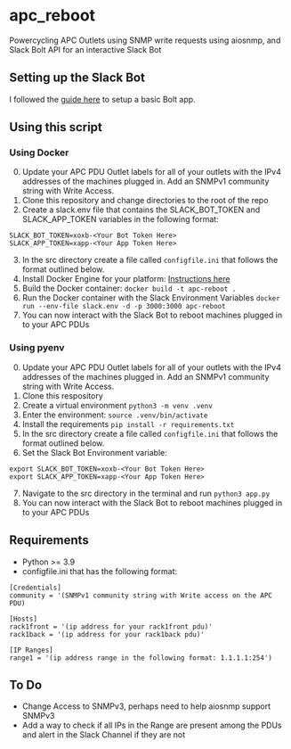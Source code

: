 # apc_reboot
Powercycling APC Outlets using SNMP write requests using aiosnmp, and Slack Bolt API for an interactive Slack Bot
## Setting up the Slack Bot
I followed the [guide here](https://api.slack.com/start/building/bolt-python) to setup a basic Bolt app.

## Using this script
### Using Docker
0) Update your APC PDU Outlet labels for all of your outlets with the IPv4 addresses of the machines plugged in. Add an SNMPv1 community string with Write Access.
1) Clone this repository and change directories to the root of the repo
2) Create a slack.env file that contains the SLACK_BOT_TOKEN and SLACK_APP_TOKEN variables in the following format:
```
SLACK_BOT_TOKEN=xoxb-<Your Bot Token Here>
SLACK_APP_TOKEN=xapp-<Your App Token Here>
```
3) In the src directory create a file called `configfile.ini` that follows the format outlined below.
4) Install Docker Engine for your platform: [Instructions here](https://docs.docker.com/engine/install/)
5) Build the Docker container: `docker build -t apc-reboot .`
6) Run the Docker container with the Slack Environment Variables `docker run --env-file slack.env -d -p 3000:3000 apc-reboot`
7) You can now interact with the Slack Bot to reboot machines plugged in to your APC PDUs

### Using pyenv
0) Update your APC PDU Outlet labels for all of your outlets with the IPv4 addresses of the machines plugged in. Add an SNMPv1 community string with Write Access.
1) Clone this respository
2) Create a virtual environment `python3 -m venv .venv`
3) Enter the environment: `source .venv/bin/activate`
4) Install the requirements `pip install -r requirements.txt` 
5) In the src directory create a file called `configfile.ini` that follows the format outlined below.
6) Set the Slack Bot Environment variable:
```
export SLACK_BOT_TOKEN=xoxb-<Your Bot Token Here>
export SLACK_APP_TOKEN=xapp-<Your App Token Here>
```
7) Navigate to the src directory in the terminal and run `python3 app.py`
8) You can now interact with the Slack Bot to reboot machines plugged in to your APC PDUs

## Requirements
* Python >= 3.9
* configfile.ini that has the following format:
```
[Credentials]
community = '(SNMPv1 community string with Write access on the APC PDU)

[Hosts]
rack1front = '(ip address for your rack1front pdu)'
rack1back = '(ip address for your rack1back pdu)'

[IP Ranges]
range1 = '(ip address range in the following format: 1.1.1.1:254')
```
## To Do
* Change Access to SNMPv3, perhaps need to help aiosnmp support SNMPv3
* Add a way to check if all IPs in the Range are present among the PDUs and alert in the Slack Channel if they are not
